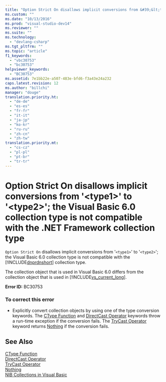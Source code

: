 ```yaml
---
title: "Option Strict On disallows implicit conversions from &#39;&lt;type1&gt;&#39; to &#39;&lt;type2&gt;&#39;; the Visual Basic 6.0 collection type is not compatible with the .NET Framework collection type"
ms.custom: ""
ms.date: "10/13/2016"
ms.prod: "visual-studio-dev14"
ms.reviewer: ""
ms.suite: ""
ms.technology: 
  - "devlang-csharp"
ms.tgt_pltfrm: ""
ms.topic: "article"
f1_keywords: 
  - "vbc30753"
  - "bc30753"
helpviewer_keywords: 
  - "BC30753"
ms.assetid: 7e1bb22e-a507-483e-bfd6-f3a43e24a232
caps.latest.revision: 12
ms.author: "billchi"
manager: "douge"
translation.priority.ht: 
  - "de-de"
  - "es-es"
  - "fr-fr"
  - "it-it"
  - "ja-jp"
  - "ko-kr"
  - "ru-ru"
  - "zh-cn"
  - "zh-tw"
translation.priority.mt: 
  - "cs-cz"
  - "pl-pl"
  - "pt-br"
  - "tr-tr"
---
```

# Option Strict On disallows implicit conversions from &#39;&lt;type1&gt;&#39; to &#39;&lt;type2&gt;&#39;; the Visual Basic 6.0 collection type is not compatible with the .NET Framework collection type
`Option Strict On` disallows implicit conversions from '`<type1>`' to '`<type2>`'; the Visual Basic 6.0 collection type is not compatible with the [!INCLUDE[dnprdnshort](../codequality/includes/dnprdnshort_md.md)] collection type.  
  
 The collection object that is used in Visual Basic 6.0 differs from the collection object that is used in [!INCLUDE[vs_current_long](../misc/includes/vs_current_long_md.md)].  
  
 **Error ID:** BC30753  
  
### To correct this error  
  
-   Explicitly convert collection objects by using one of the type conversion keywords. The [CType Function](../Topic/CType%20Function%20\(Visual%20Basic\).md) and [DirectCast Operator](../Topic/DirectCast%20Operator%20\(Visual%20Basic\).md) keywords throw a run-time exception if the conversion fails. The [TryCast Operator](../Topic/TryCast%20Operator%20\(Visual%20Basic\).md) keyword returns [Nothing](../Topic/Nothing%20\(Visual%20Basic\).md) if the conversion fails.  
  
## See Also  
 [CType Function](../Topic/CType%20Function%20\(Visual%20Basic\).md)   
 [DirectCast Operator](../Topic/DirectCast%20Operator%20\(Visual%20Basic\).md)   
 [TryCast Operator](../Topic/TryCast%20Operator%20\(Visual%20Basic\).md)   
 [Nothing](../Topic/Nothing%20\(Visual%20Basic\).md)   
 [NIB Collections in Visual Basic](http://msdn.microsoft.com/en-us/8b2b7845-2251-4573-8dd3-c9f9c0a66a21)